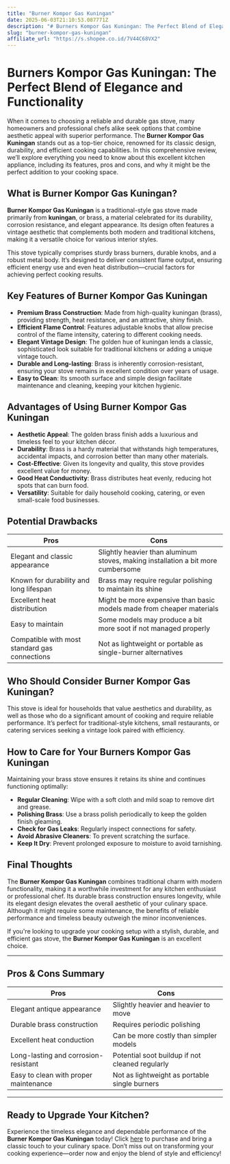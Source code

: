 ```yaml
---
title: "Burner Kompor Gas Kuningan"
date: 2025-06-03T21:10:53.087771Z
description: "# Burners Kompor Gas Kuningan: The Perfect Blend of Elegance and Functionality..."
slug: "burner-kompor-gas-kuningan"
affiliate_url: "https://s.shopee.co.id/7V44C68VX2"
---
```

# Burners Kompor Gas Kuningan: The Perfect Blend of Elegance and Functionality

When it comes to choosing a reliable and durable gas stove, many homeowners and professional chefs alike seek options that combine aesthetic appeal with superior performance. The **Burner Kompor Gas Kuningan** stands out as a top-tier choice, renowned for its classic design, durability, and efficient cooking capabilities. In this comprehensive review, we’ll explore everything you need to know about this excellent kitchen appliance, including its features, pros and cons, and why it might be the perfect addition to your cooking space.

## What is Burner Kompor Gas Kuningan?

**Burner Kompor Gas Kuningan** is a traditional-style gas stove made primarily from **kuningan**, or brass, a material celebrated for its durability, corrosion resistance, and elegant appearance. Its design often features a vintage aesthetic that complements both modern and traditional kitchens, making it a versatile choice for various interior styles.

This stove typically comprises sturdy brass burners, durable knobs, and a robust metal body. It’s designed to deliver consistent flame output, ensuring efficient energy use and even heat distribution—crucial factors for achieving perfect cooking results.

## Key Features of Burner Kompor Gas Kuningan

- **Premium Brass Construction**: Made from high-quality kuningan (brass), providing strength, heat resistance, and an attractive, shiny finish.
- **Efficient Flame Control**: Features adjustable knobs that allow precise control of the flame intensity, catering to different cooking needs.
- **Elegant Vintage Design**: The golden hue of kuningan lends a classic, sophisticated look suitable for traditional kitchens or adding a unique vintage touch.
- **Durable and Long-lasting**: Brass is inherently corrosion-resistant, ensuring your stove remains in excellent condition over years of usage.
- **Easy to Clean**: Its smooth surface and simple design facilitate maintenance and cleaning, keeping your kitchen hygienic.

## Advantages of Using Burner Kompor Gas Kuningan

- **Aesthetic Appeal**: The golden brass finish adds a luxurious and timeless feel to your kitchen décor.
- **Durability**: Brass is a hardy material that withstands high temperatures, accidental impacts, and corrosion better than many other materials.
- **Cost-Effective**: Given its longevity and quality, this stove provides excellent value for money.
- **Good Heat Conductivity**: Brass distributes heat evenly, reducing hot spots that can burn food.
- **Versatility**: Suitable for daily household cooking, catering, or even small-scale food businesses.

## Potential Drawbacks

| Pros | Cons |
|---|---|
| Elegant and classic appearance | Slightly heavier than aluminum stoves, making installation a bit more cumbersome |
| Known for durability and long lifespan | Brass may require regular polishing to maintain its shine |
| Excellent heat distribution | Might be more expensive than basic models made from cheaper materials |
| Easy to maintain | Some models may produce a bit more soot if not managed properly |
| Compatible with most standard gas connections | Not as lightweight or portable as single-burner alternatives |

## Who Should Consider Burner Kompor Gas Kuningan?

This stove is ideal for households that value aesthetics and durability, as well as those who do a significant amount of cooking and require reliable performance. It’s perfect for traditional-style kitchens, small restaurants, or catering services seeking a vintage look paired with efficiency.

## How to Care for Your Burners Kompor Gas Kuningan

Maintaining your brass stove ensures it retains its shine and continues functioning optimally:

- **Regular Cleaning**: Wipe with a soft cloth and mild soap to remove dirt and grease.
- **Polishing Brass**: Use a brass polish periodically to keep the golden finish gleaming.
- **Check for Gas Leaks**: Regularly inspect connections for safety.
- **Avoid Abrasive Cleaners**: To prevent scratching the surface.
- **Keep It Dry**: Prevent prolonged exposure to moisture to avoid tarnishing.

## Final Thoughts

The **Burner Kompor Gas Kuningan** combines traditional charm with modern functionality, making it a worthwhile investment for any kitchen enthusiast or professional chef. Its durable brass construction ensures longevity, while its elegant design elevates the overall aesthetic of your culinary space. Although it might require some maintenance, the benefits of reliable performance and timeless beauty outweigh the minor inconveniences.

If you're looking to upgrade your cooking setup with a stylish, durable, and efficient gas stove, the **Burner Kompor Gas Kuningan** is an excellent choice.

---

## Pros & Cons Summary

| Pros | Cons |
|---|---|
| Elegant antique appearance | Slightly heavier and heavier to move |
| Durable brass construction | Requires periodic polishing |
| Excellent heat conduction | Can be more costly than simpler models |
| Long-lasting and corrosion-resistant | Potential soot buildup if not cleaned regularly |
| Easy to clean with proper maintenance | Not as lightweight as portable single burners |

---

## Ready to Upgrade Your Kitchen?

Experience the timeless elegance and dependable performance of the **Burner Kompor Gas Kuningan** today! Click [here](https://s.shopee.co.id/7V44C68VX2) to purchase and bring a classic touch to your culinary space. Don’t miss out on transforming your cooking experience—order now and enjoy the blend of style and efficiency!